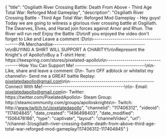 {
    "title": "Osgiliath River Crossing Battle: Death From Above - Third Age Total War: Reforged Mod Gameplay",
    "description": "Osgiliath River Crossing Battle - Third Age Total War: Reforged Mod Gameplay - Hey guys!  Today we are going to witness a glorious river crossing battle at Osgiliath. The Dwarves, Elves, and Harad join forces against Arnor and Rhun.  The River will run red! Enjoy the Battle :D\n\nIf you enjoyed the video don't forget to Like and Leave a comment :D\n\n-----------------------------------------PA Merchandise----------------------------------------------\n\nBUYING A SHIRT WILL SUPPORT A CHARITY!\n\nRepresent the Knight's of Apollo!\nBuy a T-shirt Here: https:\/\/teespring.com\/stores\/pixelated-apollo\n\n----------------------------------How You Can Support Me! -----------------------------------\n\n- Like, share and leave a comment :D\n- Turn OFF adblock or whitelist my channel\n- Send me a GREAT battle Replay: pixelatedapollo@gmail.com\n\n------------------------------------------Connect With Me!-----------------------------------------\n\n- Email: pixelatedapollo@gmail.com\n- Twitter: https:\/\/twitter.com\/PixelatedApollo\n- Steam Group:  http:\/\/steamcommunity.com\/groups\/apollosknights\n- Twitch: http:\/\/www.twitch.tv\/pixelatedapollo",
    "channelid": "117406312",
    "videoid": "117404845",
    "date_created": "1496498403",
    "date_modified": "1506478186",
    "type": "captivate",
    "layout": "channelVideo",
    "url": "\/channel-3\/osgiliath-river-crossing-battle-death-from-above-third-age-total-war-reforged-mod-gameplay\/117406312-117404845"
}